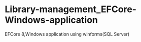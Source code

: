 # Library-management_EFCore-Windows-application
EFCore 8,Windows application using winforms(SQL Server)
